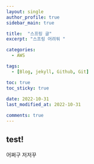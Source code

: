 ```yaml
---
layout: single
author_profile: true
sidebar_main: true

title:  "스프링 글"
excerpt: "스프링 어려워 "

categories:
  - AWS

tags:
  - [Blog, jekyll, Github, Git]

toc: true
toc_sticky: true
 
date: 2022-10-31
last_modified_at: 2022-10-31

comments: true
---
```



## test!

어쩌구 저저꾸 